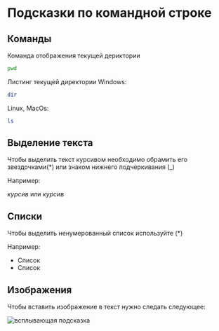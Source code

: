 # Подсказки по командной строке

## Команды

Команда отображения текущей дериктории
```sh
pwd
```

Листинг текущей директории 
Windows:
```sh
dir
```
Linux, MacOs:
```sh
ls
```
## Выделение текста

Чтобы выделить текст курсивом необходимо обрамить его звездочками(*) или знаком нижнего подчеркивания (_)

Например:

 *курсив* или _курсив_

 ## Списки

 Чтобы выделить ненумерованный список используйте (*)

 Например:

 * Список 
 * Список

## Изображения

Чтобы вставить изображение в текст нужно следать следующее:

![всплывающая подсказка](image.jpg)



